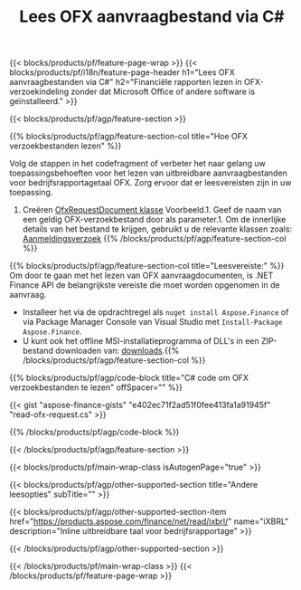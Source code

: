 ﻿---
title: Lees OFX aanvraagbestand via C#
description: Voorbeeldcode voor OFX verzoek om het lezen van bestanden. Gebruik API voorbeeldcode om batch-OFX aanvraagbestanden te lezen in op .NET gebaseerde applicaties. 
url: /nl/net/read/ofx-request/
family: finance
platformtag: net
feature: read
informat: OFX request
outformat: 
otherformats: 
---
{{< blocks/products/pf/feature-page-wrap >}}
{{< blocks/products/pf/i18n/feature-page-header h1="Lees OFX aanvraagbestanden via C#" h2="Financiële rapporten lezen in OFX-verzoekindeling zonder dat Microsoft Office of andere software is geïnstalleerd." >}}

{{< blocks/products/pf/agp/feature-section >}}

{{% blocks/products/pf/agp/feature-section-col title="Hoe OFX verzoekbestanden lezen" %}}

Volg de stappen in het codefragment of verbeter het naar gelang uw toepassingsbehoeften voor het lezen van uitbreidbare aanvraagbestanden voor bedrijfsrapportagetaal OFX. Zorg ervoor dat er leesvereisten zijn in uw toepassing.

1. Creëren [OfxRequestDocument klasse](https://apireference.aspose.com/finance/net/aspose.finance.ofx/ofxrequestdocument) Voorbeeld.1. Geef de naam van een geldig OFX-verzoekbestand door als parameter.1. Om de innerlijke details van het bestand te krijgen, gebruikt u de relevante klassen zoals: [Aanmeldingsverzoek](https://apireference.aspose.com/finance/net/aspose.finance.ofx.signon/signonrequest)
{{% /blocks/products/pf/agp/feature-section-col %}}

{{% blocks/products/pf/agp/feature-section-col title="Leesvereiste:" %}}
Om door te gaan met het lezen van OFX aanvraagdocumenten, is .NET Finance API de belangrijkste vereiste die moet worden opgenomen in de aanvraag. 
- Installeer het via de opdrachtregel als ```nuget install Aspose.Finance``` of via Package Manager Console van Visual Studio met ```Install-Package Aspose.Finance```.
- U kunt ook het offline MSI-installatieprogramma of DLL's in een ZIP-bestand downloaden van: [downloads](https://downloads.aspose.com/finance/net).{{% /blocks/products/pf/agp/feature-section-col %}}

{{% blocks/products/pf/agp/code-block title="C# code om OFX verzoekbestanden te lezen" offSpacer="" %}}

{{< gist "aspose-finance-gists" "e402ec71f2ad51f0fee413fa1a91945f" "read-ofx-request.cs" >}}

{{% /blocks/products/pf/agp/code-block %}}

{{< /blocks/products/pf/agp/feature-section >}}

{{< blocks/products/pf/main-wrap-class isAutogenPage="true" >}}

{{< blocks/products/pf/agp/other-supported-section title="Andere leesopties" subTitle="" >}}

{{< blocks/products/pf/agp/other-supported-section-item href="https://products.aspose.com/finance/net/read/ixbrl/" name="iXBRL" description="Inline uitbreidbare taal voor bedrijfsrapportage" >}}

{{< /blocks/products/pf/agp/other-supported-section >}}

{{< /blocks/products/pf/main-wrap-class >}}
{{< /blocks/products/pf/feature-page-wrap >}}